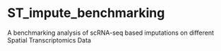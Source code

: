 # ST_impute_benchmarking
 A benchmarking analysis of scRNA-seq based imputations on different Spatial Transcriptomics Data
